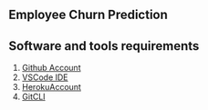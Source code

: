 ## Employee Churn Prediction

## Software and tools requirements

1. [Github Account](https://github.com)
2. [VSCode IDE](https://code.visualstudio.com/)
3. [HerokuAccount](https://heroku.com)
4. [GitCLI](https://git-scm.com/book/en/v2/Getting-Started-The-Command-Line)